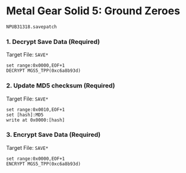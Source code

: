 #  Metal Gear Solid 5: Ground Zeroes

`NPUB31318.savepatch`

### 1. Decrypt Save Data (Required)

Target File: `SAVE*`

```
set range:0x0000,EOF+1
DECRYPT MGS5_TPP(0xc6a8b93d)
```

### 2. Update MD5 checksum (Required)

Target File: `SAVE*`

```
set range:0x0010,EOF+1
set [hash]:MD5
write at 0x0000:[hash]
```

### 3. Encrypt Save Data (Required)

Target File: `SAVE*`

```
set range:0x0000,EOF+1
ENCRYPT MGS5_TPP(0xc6a8b93d)
```

